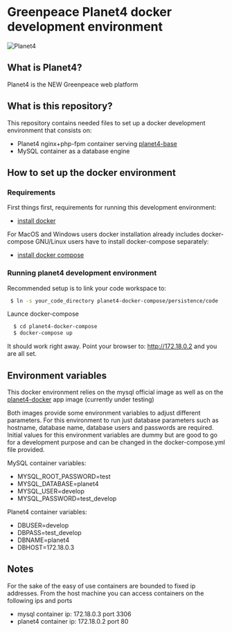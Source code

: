 # Greenpeace Planet4 docker development environment

![Planet4](https://cdn-images-1.medium.com/letterbox/300/36/50/50/1*XcutrEHk0HYv-spjnOej2w.png?source=logoAvatar-ec5f4e3b2e43---fded7925f62)

## What is Planet4?

Planet4 is the NEW Greenpeace web platform

## What is this repository?

This repository contains needed files to set up a docker development environment that consists on:

 * Planet4 nginx+php-fpm container serving [planet4-base](https://github.com/greenpeace/planet4-base)
 * MySQL container as a database engine

## How to set up the docker environment

### Requirements

First things first, requirements for running this development environment:

  * [install docker](https://docs.docker.com/engine/installation/)

For MacOS and Windows users docker installation already includes docker-compose
GNU/Linux users have to install docker-compose separately:

  * [install docker compose](https://docs.docker.com/compose/install/)

### Running planet4 development environment

Recommended setup is to link your code workspace to:

```bash
 $ ln -s your_code_directory planet4-docker-compose/persistence/code
```
Launce docker-compose

```bash
  $ cd planet4-docker-compose
  $ docker-compose up
```

It should work right away. Point your browser to: http://172.18.0.2 and you are all set.

## Environment variables

This docker environment relies on the mysql official image as well as on the
[planet4-docker](https://github.com/greenpeace/planet4-docker) app image (currently under testing)

Both images provide some environment variables to adjust different parameters.
For this environment to run just database parameters such as hostname, database name,
database users and passwords are required. Initial values for this environment variables
are dummy but are good to go for a development purpose and can be changed in the docker-compose.yml
file provided.

MySQL container variables:

  * MYSQL_ROOT_PASSWORD=test
  * MYSQL_DATABASE=planet4
  * MYSQL_USER=develop
  * MYSQL_PASSWORD=test_develop

Planet4 container variables:

  * DBUSER=develop
  * DBPASS=test_develop
  * DBNAME=planet4
  * DBHOST=172.18.0.3

## Notes

For the sake of the easy of use containers are bounded to fixed ip addresses. From the host machine
you can access containers on the following ips and ports

  * mysql container ip: 172.18.0.3 port 3306
  * planet4 container ip: 172.18.0.2 port 80
